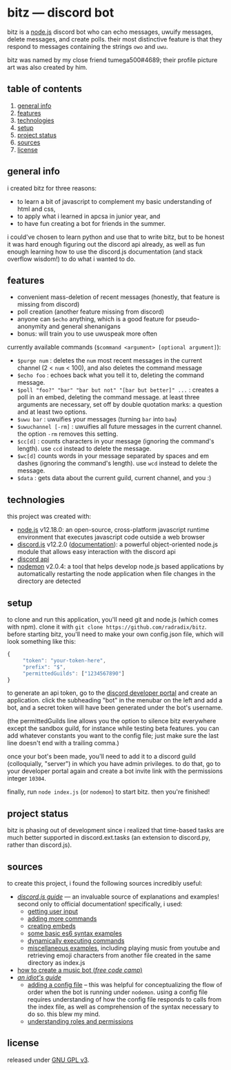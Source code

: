 # bitz — discord bot
bitz is a [node.js](https://nodejs.org/en/) discord bot who can echo messages, uwuify messages, delete messages, and create polls. their most distinctive feature is that they respond to messages containing the strings `owo` and `uwu`.

bitz was named by my close friend tumega500#4689; their profile picture art was also created by him.

## table of contents  
1. [general info](#general-info)
2. [features](#features)
3. [technologies](#technologies)
4. [setup](#setup)
5. [project status](#project-status)
6. [sources](#sources)
7. [license](#license)

## general info
i created bitz for three reasons:
* to learn a bit of javascript to complement my basic understanding of html and css,
* to apply what i learned in apcsa in junior year, and
* to have fun creating a bot for friends in the summer.

i could've chosen to learn python and use that to write bitz, but to be honest it was hard enough figuring out the discord api already, as well as fun enough learning how to use the discord.js documentation (and stack overflow wisdom!) to do what i wanted to do.

## features
* convenient mass-deletion of recent messages (honestly, that feature is missing from discord)
* poll creation (another feature missing from discord)
* anyone can `$echo` anything, which is a good feature for pseudo-anonymity and general shenanigans
* bonus: will train you to use uwuspeak more often

currently available commands (`$command <argument> [optional argument]`):

* `$purge num` : deletes the `num` most recent messages in the current channel (2 < `num` < 100), and also deletes the command message
* `$echo foo` : echoes back what you tell it to, deleting the command message.
* `$poll "foo?" "bar" "bar but not" "[bar but better]" ...` : creates a poll in an embed, deleting the command message. at least three arguments are necessary, set off by double quotation marks: a question and at least two options.
* `$uwu bar` : uwuifies your messages (turning `bar` into `baw`)
* `$uwuchannel [-rm]` : uwuifies all future messages in the current channel. the option `-rm` removes this setting.
* `$cc[d]` : counts characters in your message (ignoring the command's length). use `ccd` instead to delete the message.
* `$wc[d]` counts words in your message separated by spaces and em dashes (ignoring the command's length). use `wcd` instead to delete the message.
* `$data` : gets data about the current guild, current channel, and you :)

## technologies
this project was created with:
* [node.js](https://nodejs.org/en/) v12.18.0: an open-source, cross-platform javascript runtime environment that executes javascript code outside a web browser
* [discord.js](https://discord.js.org/#/) v12.2.0 ([documentation](https://discordjs-fork.readthedocs.io/en/latest/index.html)): a powerful object-oriented node.js module that allows easy interaction with the discord api
* [discord api](https://discord.com/developers/docs/intro)
* [nodemon](https://www.npmjs.com/package/nodemon) v2.0.4: a tool that helps develop node.js based applications by automatically restarting the node application when file changes in the directory are detected

## setup
to clone and run this application, you'll need git and node.js (which comes with npm). clone it with `git clone https://github.com/radradix/bitz`. before starting bitz, you'll need to make your own config.json file, which will look something like this:

```js
{
     "token": "your-token-here",
     "prefix": "$",
     "permittedGuilds": ["1234567890"]
}
```

to generate an api token, go to the [discord developer portal](https://discord.com/developers/applications) and create an application. click the subheading "bot" in the menubar on the left and add a bot, and a secret token will have been generated under the bot's username.

(the permittedGuilds line allows you the option to silence bitz everywhere except the sandbox guild, for instance while testing beta features. you can add whatever constants you want to the config file; just make sure the last line doesn't end with a trailing comma.)

once your bot's been made, you'll need to add it to a discord guild (colloquially, "server") in which you have admin privileges. to do that, go to your developer portal again and create a bot invite link with the permissions integer `10304`.

finally, run `node index.js` (or `nodemon`) to start bitz. then you're finished!

## project status
bitz is phasing out of development since i realized that time-based tasks are much better supported in discord.ext.tasks (an extension to discord.py, rather than discord.js).

## sources
to create this project, i found the following sources incredibly useful:
* [*discord.js guide*](https://discordjs.guide/) — an invaluable source of explanations and examples! second only to official documentation! specifically, i used:
  + [getting user input](https://discordjs.guide/creating-your-bot/commands-with-user-input.html#basic-arguments)
  + [adding more commands](https://discordjs.guide/creating-your-bot/adding-more-commands.html)
  + [creating embeds](https://discordjs.guide/popular-topics/embeds.html#embed-preview)
  + [some basic es6 syntax examples](https://discordjs.guide/additional-info/es6-syntax.html#template-literals)
  + [dynamically executing commands](https://discordjs.guide/command-handling/dynamic-commands.html#dynamically-executing-commands)
  + [miscellaneous examples](https://discordjs.guide/popular-topics/miscellaneous-examples.html#play-music-from-youtube), including playing music from youtube and retrieving emoji characters from another file created in the same directory as index.js  
* [how to create a music bot (*free code camp*)](https://www.freecodecamp.org/news/how-to-create-a-music-bot-using-discord-js-4436f5f3f0f8/)
* [*an idiot's guide*](https://anidiots.guide/)
  + [adding a config file](https://anidiots.guide/first-bot/adding-a-config-file) – this was helpful for conceptualizing the flow of order when the bot is running under `nodemon`. using a config file requires understanding of how the config file responds to calls from the index file, as well as comprehension of the syntax necessary to do so. this blew my mind.
  + [understanding roles and permissions](https://anidiots.guide/understanding/roles)

## license
released under [GNU GPL v3](https://www.gnu.org/licenses/gpl-3.0.en.html).
